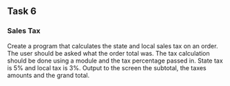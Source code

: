 ## Task 6 ##
### Sales Tax ###
Create a program that calculates the state and local sales tax on an order. The user should be asked what the order total was. The tax calculation should be done using a module and the tax percentage passed in. State tax is 5% and local tax is 3%. Output to the screen the subtotal, the taxes amounts and the grand total.
